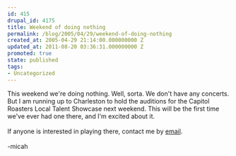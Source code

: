 ```yaml
---
id: 415
drupal_id: 4175
title: Weekend of doing nothing
permalink: /blog/2005/04/29/weekend-of-doing-nothing
created_at: 2005-04-29 21:14:00.000000000 Z
updated_at: 2011-08-20 03:36:31.000000000 Z
promoted: true
state: published
tags:
- Uncategorized
---
```

This weekend we're doing nothing. Well, sorta. We don't have any concerts. But I am running up to Charleston to hold the auditions for the Capitol Roasters Local Talent Showcase next weekend. This will be the first time we've ever had one there, and I'm excited about it.<br /><br />If anyone is interested in playing there, contact me by <a href="mailto:micahtredding@yahoo.com">email</a>.<br /><br />-micah
